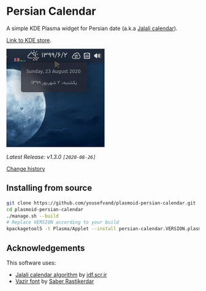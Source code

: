 # Persian Calendar

A simple KDE Plasma widget for Persian date (a.k.a [Jalali calendar](https://en.wikipedia.org/wiki/Jalali_calendar)).

[Link to KDE store](https://store.kde.org/p/1407451/).

![screenshot](package/contents/screenshot.png)

*Latest Release: v1.3.0 `[2020-08-26]`*

[Change history](./CHANGELOG.md)

## Installing from source

```bash
git clone https://github.com/yousefvand/plasmoid-persian-calendar.git
cd plasmoid-persian-calendar
./manage.sh --build
# Replace VERSION according to your build
kpackagetool5 -t Plasma/Applet --install persian-calendar.VERSION.plasmoid
```

## Acknowledgements

This software uses:

- [Jalali calendar algorithm](https://jdf.scr.ir/jdf/?t=java_script) by [jdf.scr.ir](http://jdf.scr.ir/jdf)
- [Vazir font](https://github.com/rastikerdar/vazir-font) by [Saber Rastikerdar](https://github.com/rastikerdar)
